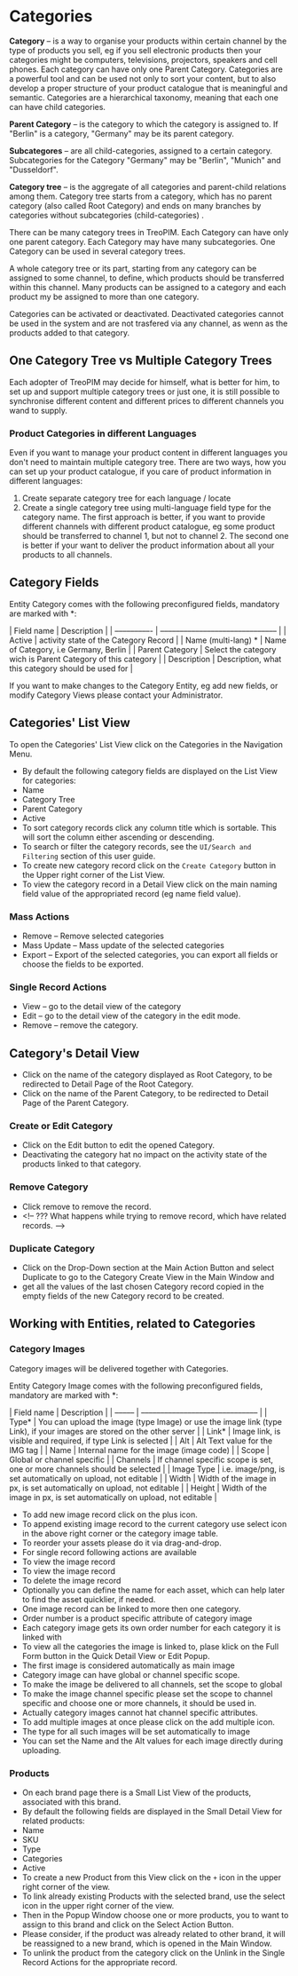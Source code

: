 # Categories

**Category** –  is a way to organise your products within certain channel by the type of products you sell, eg if you sell electronic products then your categories might be computers, televisions, projectors, speakers and cell phones. Each category can have only one Parent Category. Categories are a powerful tool and can be used not only to sort your content, but to also develop a proper structure of your product catalogue that is meaningful and semantic. Categories are a hierarchical taxonomy, meaning that each one can have child categories. 

**Parent Category** – is the category to which the category is assigned to. If "Berlin" is a category, "Germany" may be its parent category.

**Subcategores** – are all child-categories, assigned to a certain category. Subcategories for the Category "Germany" may be "Berlin", "Munich" and "Dusseldorf".

**Category tree** – is the aggregate of all categories and parent-child relations among them. Category tree starts from a category, which has no parent category (also called Root Category) and ends on many branches by categories without subcategories (child-categories) . 

There can be many category trees in TreoPIM. Each Category can have only one parent category. Each Category may have many subcategories. One Category can be used in several category trees. 

A whole category tree or its part, starting from any category can be assigned to some channel, to define, which products should be transferred within this channel. Many products can be assigned to a category and each product my be assigned to more than one category.

Categories can be activated or deactivated. Deactivated categories cannot be used in the system and are not trasfered via any channel, as wenn as the products added to that category.

## One Category Tree vs Multiple Category Trees

Each adopter of TreoPIM may decide for himself, what is better for him, to set up and support multiple category trees or just one, it is still possible to synchronise different content and different prices to different channels you wand to supply. 

### Product Categories in different Languages

Even if you want to manage your product content in different languages you don't need to maintain multiple category tree. There are two ways, how you can set up your product catalogue, if you care of product information in different languages:

1. Create separate category tree for each language / locate
2. Create a single category tree using multi-language field type for the category name.
  The first approach is better, if you want to provide different channels with different product catalogue, eg some product should be transferred to channel 1, but not to channel 2. The second one is better if your want to deliver the product information about all your products to all channels.

## Category Fields

Entity Category comes with the following preconfigured fields, mandatory are marked with *:

| Field name     | Description                         |
| –––––––––- | –––––––––––––––––––––––––––––– |
| Active       | activity state of the Category Record            |
| Name (multi-lang) * | Name of Category, i.e Germany, Berlin            |
| Parent Category   | Select the category wich is Parent Category of this category |
| Description     | Description, what this category should be used for      |

If you want to make changes to the Category Entity, eg add new fields, or modify Category Views please contact your Administrator.

## Categories' List View

To open the Categories' List View click on the Categories in the Navigation Menu.

- By default the following category fields are displayed on the List View for categories:
 - Name
 - Category Tree
 - Parent Category
 - Active
- To sort category records click any column title which is sortable. This will sort the column either ascending or descending. 
- To search or filter the category records, see the `UI/Search and Filtering` section of this user guide.
- To create new category record click on the `Create Category` button in the Upper right corner of the List View.
- To view the category record in a Detail View click on the main naming field value of the appropriated record (eg name field value).

### Mass Actions

- Remove – Remove selected categories
- Mass Update – Mass update of the selected categories
- Export – Export of the selected categories, you can export all fields or choose the fields to be exported.

### Single Record Actions

- View – go to the detail view of the category
- Edit – go to the detail view of the category in the edit mode.
- Remove – remove the category.

## Category's Detail View

- Click on the name of the category displayed as Root Category, to be redirected to Detail Page of the Root Category.
- Click on the name of the Parent Category, to be redirected to Detail Page of the Parent Category.

### Create or Edit Category

- Click on the Edit button to edit the opened Category.
- Deactivating the category hat no impact on the activity state of the products linked to that category.

### Remove Category

- Click remove to remove the record.
- <!– ??? What happens while trying to remove record, which have related records. –>

### Duplicate Category

- Click on the Drop-Down section at the Main Action Button and select Duplicate to go to the Category Create View in the Main Window and 
- get all the values of the last chosen Category record copied in the empty fields of the new Category record to be created.

## Working with Entities, related to Categories

### Category Images

Category images will be delivered together with Categories.

Entity Category Image comes with the following preconfigured fields, mandatory are marked with *:

| Field name | Description                         |
| ––––– | –––––––––––––––––––––––––––––– |
| Type*   | You can upload the image (type Image) or use the image link (type Link), if your images are stored on the other server |
| Link*   | Image link, is visible and required, if type Link is selected |
| Alt    | Alt Text value for the IMG tag                |
| Name    | Internal name for the image (image code)           |
| Scope   | Global or channel specific                  |
| Channels  | If channel specific scope is set, one or more channels should be selected |
| Image Type | i.e. image/png, is set automatically on upload, not editable |
| Width   | Width of the image in px, is set automatically on upload, not editable |
| Height   | Width of the image in px, is set automatically on upload, not editable |

- To add new image record click on the plus icon.
- To append existing image record to the current category use select icon in the above right corner or the category image table.
- To reorder your assets please do it via drag-and-drop. 
- For single record following actions are available
 - To view the image record
 - To view the image record 
 - To delete the image record
- Optionally you can define the name for each asset, which can help later to find the asset quicklier, if needed.
- One image record can be linked to more then one category.
 - Order number is a product specific attribute of category image
 - Each category image gets its own order number for each category it is linked with
 - To view all the categories the image is linked to, plase klick on the Full Form button in the Quick Detail View or Edit Popup.
- The first image is considered automatically as main image
- Category image can have global or channel specific scope.
- To make the image be delivered to all channels, set the scope to global
- To make the image channel specific please set the scope to channel specific and choose one or more channels, it should be used in.
- Actually category images cannot hat channel specific attributes.
- To add multiple images at once please click on the add multiple icon.
 - The type for all such images will be set automatically to image
 - You can set the Name and the Alt values for each image directly during uploading.

### Products

- On each brand page there is a Small List View of the products, associated with this brand.
- By default the following fields are displayed in the Small Detail View for related products:
 - Name
 - SKU
 - Type
 - Categories
 - Active
- To create a new Product from this View click on the `+` icon in the upper right corner of the view.
- To link already existing Products with the selected brand, use the select icon in the upper right corner of the view. 
 - Then in the Popup Window choose one or more products, you to want to assign to this brand and click on the Select Action Button. 
 - Please consider, if the product was already related to other brand, it will be reassigned to a new brand, which is opened in the Main Window.
- To unlink the product from the category click on the Unlink in the Single Record Actions for the appropriate record.